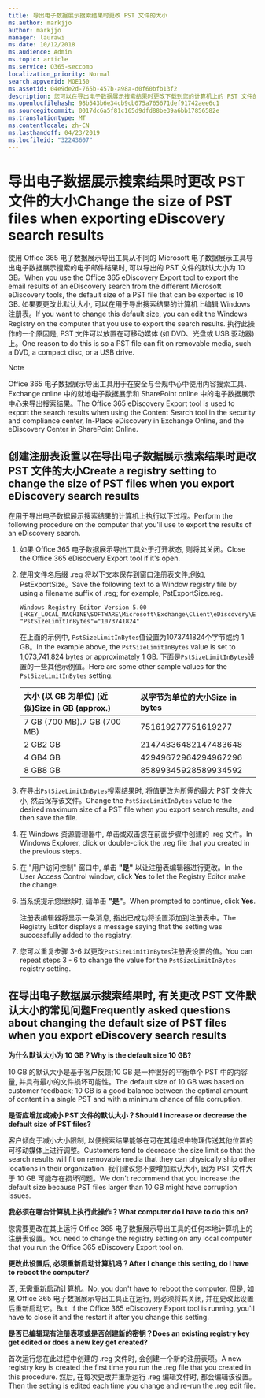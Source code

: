 ```yaml
---
title: 导出电子数据展示搜索结果时更改 PST 文件的大小
ms.author: markjjo
author: markjjo
manager: laurawi
ms.date: 10/12/2018
ms.audience: Admin
ms.topic: article
ms.service: O365-seccomp
localization_priority: Normal
search.appverid: MOE150
ms.assetid: 04e9de2d-765b-457b-a98a-d0f60bfb13f2
description: 您可以在导出电子数据展示搜索结果时更改下载到您的计算机上的 PST 文件的默认大小。
ms.openlocfilehash: 98b543b6e34cb9cb075a765671def91742aee6c1
ms.sourcegitcommit: 0017dc6a5f81c165d9dfd88be39a6bb17856582e
ms.translationtype: MT
ms.contentlocale: zh-CN
ms.lasthandoff: 04/23/2019
ms.locfileid: "32243607"
---
```

# <a name="change-the-size-of-pst-files-when-exporting-ediscovery-search-results"></a><span data-ttu-id="d9b2d-103">导出电子数据展示搜索结果时更改 PST 文件的大小</span><span class="sxs-lookup"><span data-stu-id="d9b2d-103">Change the size of PST files when exporting eDiscovery search results</span></span>

<span data-ttu-id="d9b2d-104">使用 Office 365 电子数据展示导出工具从不同的 Microsoft 电子数据展示工具导出电子数据展示搜索的电子邮件结果时, 可以导出的 PST 文件的默认大小为 10 GB。</span><span class="sxs-lookup"><span data-stu-id="d9b2d-104">When you use the Office 365 eDiscovery Export tool to export the email results of an eDiscovery search from the different Microsoft eDiscovery tools, the default size of a PST file that can be exported is 10 GB.</span></span> <span data-ttu-id="d9b2d-105">如果要更改此默认大小, 可以在用于导出搜索结果的计算机上编辑 Windows 注册表。</span><span class="sxs-lookup"><span data-stu-id="d9b2d-105">If you want to change this default size, you can edit the Windows Registry on the computer that you use to export the search results.</span></span> <span data-ttu-id="d9b2d-106">执行此操作的一个原因是, PST 文件可以放置在可移动媒体 (如 DVD、光盘或 USB 驱动器) 上。</span><span class="sxs-lookup"><span data-stu-id="d9b2d-106">One reason to do this is so a PST file can fit on removable media, such a DVD, a compact disc, or a USB drive.</span></span> 
  
> [!NOTE]
>  <span data-ttu-id="d9b2d-107">Office 365 电子数据展示导出工具用于在安全与合规中心中使用内容搜索工具、Exchange online 中的就地电子数据展示和 SharePoint online 中的电子数据展示中心来导出搜索结果。</span><span class="sxs-lookup"><span data-stu-id="d9b2d-107">The Office 365 eDiscovery Export tool is used to export the search results when using the Content Search tool in the security and compliance center, In-Place eDiscovery in Exchange Online, and the eDiscovery Center in SharePoint Online.</span></span>
  
## <a name="create-a-registry-setting-to-change-the-size-of-pst-files-when-you-export-ediscovery-search-results"></a><span data-ttu-id="d9b2d-108">创建注册表设置以在导出电子数据展示搜索结果时更改 PST 文件的大小</span><span class="sxs-lookup"><span data-stu-id="d9b2d-108">Create a registry setting to change the size of PST files when you export eDiscovery search results</span></span>

<span data-ttu-id="d9b2d-109">在用于导出电子数据展示搜索结果的计算机上执行以下过程。</span><span class="sxs-lookup"><span data-stu-id="d9b2d-109">Perform the following procedure on the computer that you'll use to export the results of an eDiscovery search.</span></span>
  
1. <span data-ttu-id="d9b2d-110">如果 Office 365 电子数据展示导出工具处于打开状态, 则将其关闭。</span><span class="sxs-lookup"><span data-stu-id="d9b2d-110">Close the Office 365 eDiscovery Export tool if it's open.</span></span> 
    
2. <span data-ttu-id="d9b2d-111">使用文件名后缀 .reg 将以下文本保存到窗口注册表文件;例如, PstExportSize。</span><span class="sxs-lookup"><span data-stu-id="d9b2d-111">Save the following text to a Window registry file by using a filename suffix of .reg; for example, PstExportSize.reg.</span></span> 
    
    ```
    Windows Registry Editor Version 5.00
    [HKEY_LOCAL_MACHINE\SOFTWARE\Microsoft\Exchange\Client\eDiscovery\ExportTool]
    "PstSizeLimitInBytes"="1073741824"
    ```

    <span data-ttu-id="d9b2d-112">在上面的示例中, `PstSizeLimitInBytes`值设置为1073741824个字节或约 1 GB。</span><span class="sxs-lookup"><span data-stu-id="d9b2d-112">In the example above, the  `PstSizeLimitInBytes` value is set to 1,073,741,824 bytes or approximately 1 GB.</span></span> <span data-ttu-id="d9b2d-113">下面是`PstSizeLimitInBytes`设置的一些其他示例值。</span><span class="sxs-lookup"><span data-stu-id="d9b2d-113">Here are some other sample values for the  `PstSizeLimitInBytes` setting.</span></span> 
    
    |<span data-ttu-id="d9b2d-114">**大小 (以 GB 为单位) (近似)**</span><span class="sxs-lookup"><span data-stu-id="d9b2d-114">**Size in GB (approx.)**</span></span>|<span data-ttu-id="d9b2d-115">**以字节为单位的大小**</span><span class="sxs-lookup"><span data-stu-id="d9b2d-115">**Size in bytes**</span></span>|
    |:-----|:-----|
    |<span data-ttu-id="d9b2d-116">7 GB (700 MB)</span><span class="sxs-lookup"><span data-stu-id="d9b2d-116">.7 GB (700 MB)</span></span>  <br/> |<span data-ttu-id="d9b2d-117">751619277</span><span class="sxs-lookup"><span data-stu-id="d9b2d-117">751619277</span></span>  <br/> |
    |<span data-ttu-id="d9b2d-118">2 GB</span><span class="sxs-lookup"><span data-stu-id="d9b2d-118">2 GB</span></span>  <br/> |<span data-ttu-id="d9b2d-119">2147483648</span><span class="sxs-lookup"><span data-stu-id="d9b2d-119">2147483648</span></span>  <br/> |
    |<span data-ttu-id="d9b2d-120">4 GB</span><span class="sxs-lookup"><span data-stu-id="d9b2d-120">4 GB</span></span>  <br/> |<span data-ttu-id="d9b2d-121">4294967296</span><span class="sxs-lookup"><span data-stu-id="d9b2d-121">4294967296</span></span>  <br/> |
    |<span data-ttu-id="d9b2d-122">8 GB</span><span class="sxs-lookup"><span data-stu-id="d9b2d-122">8 GB</span></span>  <br/> |<span data-ttu-id="d9b2d-123">8589934592</span><span class="sxs-lookup"><span data-stu-id="d9b2d-123">8589934592</span></span>  <br/> |
   
3. <span data-ttu-id="d9b2d-124">在导出`PstSizeLimitInBytes`搜索结果时, 将值更改为所需的最大 PST 文件大小, 然后保存该文件。</span><span class="sxs-lookup"><span data-stu-id="d9b2d-124">Change the `PstSizeLimitInBytes` value to the desired maximum size of a PST file when you export search results, and then save the file.</span></span> 
    
4. <span data-ttu-id="d9b2d-125">在 Windows 资源管理器中, 单击或双击您在前面步骤中创建的 .reg 文件。</span><span class="sxs-lookup"><span data-stu-id="d9b2d-125">In Windows Explorer, click or double-click the .reg file that you created in the previous steps.</span></span>
    
5. <span data-ttu-id="d9b2d-126">在 "用户访问控制" 窗口中, 单击 **"是"** 以让注册表编辑器进行更改。</span><span class="sxs-lookup"><span data-stu-id="d9b2d-126">In the User Access Control window, click **Yes** to let the Registry Editor make the change.</span></span> 
    
6. <span data-ttu-id="d9b2d-127">当系统提示您继续时, 请单击 **"是"**。</span><span class="sxs-lookup"><span data-stu-id="d9b2d-127">When prompted to continue, click **Yes**.</span></span>
    
    <span data-ttu-id="d9b2d-128">注册表编辑器将显示一条消息, 指出已成功将设置添加到注册表中。</span><span class="sxs-lookup"><span data-stu-id="d9b2d-128">The Registry Editor displays a message saying that the setting was successfully added to the registry.</span></span>
    
7. <span data-ttu-id="d9b2d-129">您可以重复步骤 3-6 以更改`PstSizeLimitInBytes`注册表设置的值。</span><span class="sxs-lookup"><span data-stu-id="d9b2d-129">You can repeat steps 3 - 6 to change the value for the  `PstSizeLimitInBytes` registry setting.</span></span> 
  
## <a name="frequently-asked-questions-about-changing-the-default-size-of-pst-files-when-you-export-ediscovery-search-results"></a><span data-ttu-id="d9b2d-130">在导出电子数据展示搜索结果时, 有关更改 PST 文件默认大小的常见问题</span><span class="sxs-lookup"><span data-stu-id="d9b2d-130">Frequently asked questions about changing the default size of PST files when you export eDiscovery search results</span></span>

 <span data-ttu-id="d9b2d-131">**为什么默认大小为 10 GB？**</span><span class="sxs-lookup"><span data-stu-id="d9b2d-131">**Why is the default size 10 GB?**</span></span>
  
<span data-ttu-id="d9b2d-132">10 GB 的默认大小是基于客户反馈;10 GB 是一种很好的平衡单个 PST 中的内容量, 并具有最小的文件损坏可能性。</span><span class="sxs-lookup"><span data-stu-id="d9b2d-132">The default size of 10 GB was based on customer feedback; 10 GB is a good balance between the optimal amount of content in a single PST and with a minimum chance of file corruption.</span></span>
  
 <span data-ttu-id="d9b2d-133">**是否应增加或减小 PST 文件的默认大小？**</span><span class="sxs-lookup"><span data-stu-id="d9b2d-133">**Should I increase or decrease the default size of PST files?**</span></span>
  
<span data-ttu-id="d9b2d-134">客户倾向于减小大小限制, 以便搜索结果能够在可在其组织中物理传送其他位置的可移动媒体上进行调整。</span><span class="sxs-lookup"><span data-stu-id="d9b2d-134">Customers tend to decrease the size limit so that the search results will fit on removable media that they can physically ship other locations in their organization.</span></span> <span data-ttu-id="d9b2d-135">我们建议您不要增加默认大小, 因为 PST 文件大于 10 GB 可能存在损坏问题。</span><span class="sxs-lookup"><span data-stu-id="d9b2d-135">We don't recommend that you increase the default size because PST files larger than 10 GB might have corruption issues.</span></span>
  
 <span data-ttu-id="d9b2d-136">**我必须在哪台计算机上执行此操作？**</span><span class="sxs-lookup"><span data-stu-id="d9b2d-136">**What computer do I have to do this on?**</span></span>
  
<span data-ttu-id="d9b2d-137">您需要更改在其上运行 Office 365 电子数据展示导出工具的任何本地计算机上的注册表设置。</span><span class="sxs-lookup"><span data-stu-id="d9b2d-137">You need to change the registry setting on any local computer that you run the Office 365 eDiscovery Export tool on.</span></span>
  
 <span data-ttu-id="d9b2d-138">**更改此设置后, 必须重新启动计算机吗？**</span><span class="sxs-lookup"><span data-stu-id="d9b2d-138">**After I change this setting, do I have to reboot the computer?**</span></span>
  
<span data-ttu-id="d9b2d-139">否, 无需重新启动计算机。</span><span class="sxs-lookup"><span data-stu-id="d9b2d-139">No, you don't have to reboot the computer.</span></span> <span data-ttu-id="d9b2d-140">但是, 如果 Office 365 电子数据展示导出工具正在运行, 则必须将其关闭, 并在更改此设置后重新启动它。</span><span class="sxs-lookup"><span data-stu-id="d9b2d-140">But, if the Office 365 eDiscovery Export tool is running, you'll have to close it and the restart it after you change this setting.</span></span>
  
 <span data-ttu-id="d9b2d-141">**是否已编辑现有注册表项或是否创建新的密钥？**</span><span class="sxs-lookup"><span data-stu-id="d9b2d-141">**Does an existing registry key get edited or does a new key get created?**</span></span>
  
<span data-ttu-id="d9b2d-142">首次运行您在此过程中创建的 .reg 文件时, 会创建一个新的注册表项。</span><span class="sxs-lookup"><span data-stu-id="d9b2d-142">A new registry key is created the first time you run the .reg file that you created in this procedure.</span></span> <span data-ttu-id="d9b2d-143">然后, 在每次更改并重新运行 .reg 编辑文件时, 都会编辑该设置。</span><span class="sxs-lookup"><span data-stu-id="d9b2d-143">Then the setting is edited each time you change and re-run the .reg edit file.</span></span>
